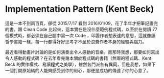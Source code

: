 # Implementation Pattern (Kent Beck)

這是一本不到兩百頁，卻從 2015/7/17 看到 2016/01/09，花了半年才把筆記畫完的書。跟 Clean Code 比起來，這本實在是沒什麼範例程式碼，以至於在閱讀 77 個模式時，都必須在自己腦中寫一次 Code ，印證作者想表達的意思，這就像讀哲學書籍一樣，每一行都得好好思考才不至於浪費作者本身的經驗與腦力。

最近看得動畫片討論的是如何演奏出令人感動的音樂。而那時我想，那要如何寫出令人感動的程式碼？在去年看完幾本關於程式碼的書籍（無暇的程式碼、Kent Beck 的實作模式、易讀程式之美學），雖然各門派各有異同，但是我想，如果下一個打開原始碼的人能夠感受到你的用心，那便是成功的傳達了你的心意了。